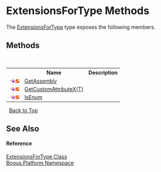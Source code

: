# ExtensionsForType Methods
 

The <a href="T_Bogus_Platform_ExtensionsForType">ExtensionsForType</a> type exposes the following members.


## Methods
&nbsp;<table><tr><th></th><th>Name</th><th>Description</th></tr><tr><td>![Public method](media/pubmethod.gif "Public method")![Static member](media/static.gif "Static member")</td><td><a href="M_Bogus_Platform_ExtensionsForType_GetAssembly">GetAssembly</a></td><td /></tr><tr><td>![Public method](media/pubmethod.gif "Public method")![Static member](media/static.gif "Static member")</td><td><a href="M_Bogus_Platform_ExtensionsForType_GetCustomAttributeX__1">GetCustomAttributeX(T)</a></td><td /></tr><tr><td>![Public method](media/pubmethod.gif "Public method")![Static member](media/static.gif "Static member")</td><td><a href="M_Bogus_Platform_ExtensionsForType_IsEnum">IsEnum</a></td><td /></tr></table>&nbsp;
<a href="#extensionsfortype-methods">Back to Top</a>

## See Also


#### Reference
<a href="T_Bogus_Platform_ExtensionsForType">ExtensionsForType Class</a><br /><a href="N_Bogus_Platform">Bogus.Platform Namespace</a><br />